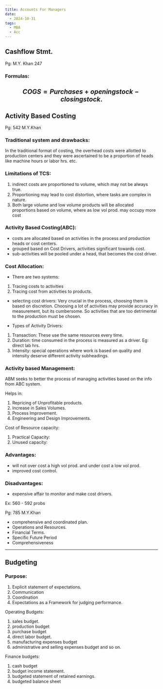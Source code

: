 ```yaml
---
title: Accounts For Managers
date:
  - 2024-10-31
tags:
  - MBA
  - Acc
---
```

## Cashflow Stmt.

Pg: M.Y. Khan 247

### Formulas:
$$
COGS=Purchases+opening stock-closingstock.
$$
---
## Activity Based Costing

Pg: 542 M.Y.Khan

### Traditional system and drawbacks:

In the traditional format of costing, the overhead costs were allotted to production centers and they were ascertained to be a proportion of heads like machine hours or labor hrs. etc.

### Limitations of TCS:
1. indirect costs are proportioned to volume, which may not be always true.
2. Proportioning may lead to cost distortion, where tasks are complex in nature.
3. Both large volume and low volume products will be allocated proportions based on volume, where as low vol prod. may occupy more cost

### Activity Based Costing(ABC):
- costs are allocated based on activities in the process  and production heads or cost centers.
- grouped based on Cost Drivers, activities significant towards cost.
- sub-activities will be pooled under a head, that becomes the cost driver.

### Cost Allocation:
- There are two systems:
1. Tracing costs to activities
2. Tracing cost from activities to products.

- selecting cost drivers: Very crucial in the process, choosing them is based on discretion. Choosing a lot of activities may provide accuracy in measurement, but its cumbersome. So activities  that are too detrimental to the production must be chosen.

- Types of Activity Drivers:
1. Transaction: These use the same resources every time.
2. Duration: time consumed in the process is measured as a driver. Eg: direct lab hrs.
3. Intensity: special operations where work is based on quality and intensity deserve different activity subheadings.


### Activity based Management:
ABM seeks to better the process of managing activities based on the info from ABC system.

Helps in:
1. Repricing of Unprofitable products.
2. Increase in Sales Volumes.
3. Process Improvement.
4. Engineering and Design Improvements.

Cost of Resource capacity:
1. Practical Capacity:
2. Unused capacity:

### Advantages:

- will not over cost a high vol prod. and under cost a low vol prod.
- improved cost control.

### Disadvantages:
- expensive affair to monitor and make cost drivers.


Ex: 560 - 592 probs

Pg: 785 M.Y.Khan

- comprehensive and coordinated plan.
- Operations and Resources.
- Financial Terms.
- Specific Future Period
- Comprehensiveness

---
## Budgeting
### Purpose:
1. Explicit statement of expectations.
2. Communication
3. Coordination
4. Expectations as a Framework for judging performance.

Operating Budgets:
1. sales budget.
2. production budget
3. purchase budget
4. direct labor budget.
5. manufacturing expenses budget
6. administrative and selling expenses budget and so on.

Finance budgets:
1. cash budget
2. budget income statement.
3. budgeted statement of retained earnings.
4. budgeted balance sheet

